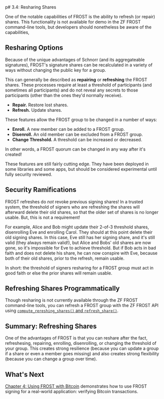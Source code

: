 p# 3.4: Resharing Shares

One of the notable capabilities of FROST is the ability to refresh (or
repair) shares. This functionality is not available for demo in the ZF
FROST command-line tools, but developers should nonetheless be aware
of the capabilities,

## Resharing Options

Because of the unique advantages of Schnorr (and its aggregateable
signatures), FROST's signature shares can be recalculated in a variety
of ways without changing the public key for a group.

This can generally be described as **repairing** or **refreshing** the
FROST shares. These processes require at least a threshold of
participants (and sometimes all participants) and do not reveal any
secrets to those participants (other than the ones they'd normally
receive).

* **Repair.** Restore lost shares.
* **Refresh.** Update shares.

These features allow the FROST group to be changed in a number of ways:

* **Enroll.** A new member can be added to a FROST group.
* **Disenroll.** An old member can be excluded from a FROST group.
* **Change Threshold.** A threshold can be increased or decreased.

In other words, a FROST quorum can be changed in any way after it's
created!

These features are still fairly cutting edge. They have been deployed
in some libraries and some apps, but should be considered experimental
until fully security reviewed.

## Security Ramifications

FROST refreshes do _not_ revoke previous signing shares! In a trusted
system, the threshold of signers who are refreshing the shares will
afterward delete their old shares, so that the older set of shares is
no longer usable. But, this is not a requirement!

For example, Alice and Bob might update their 2-of-3 threshold shares,
disenrolling Eve and enrolling Carol. They should at this point delete
their old signing shares. In this case, Eve still has her signing
share, and it's still valid (they always remain valid!), but Alice and
Bobs' old shares are now gone, so it's impossible for Eve to achieve
threshold. But if Bob acts in bad faith and does not delete his share,
he can now conspire with Eve, because both of their old shares, prior
to the refresh, remain usable.

In short: the threshold of signers resharing for a FROST group must
act in good faith or else the prior shares will remain usable.

## Refreshing Shares Programmatically

Though resharing is not currently available through the ZF FROST
command-line tools, you can refresh a FROST group with the ZF FROST
API using [`compute_rereshing_shares()` and
`refresh_share()`](https://frost.zfnd.org/tutorial/refreshing-shares.html).

## Summary: Refreshing Shares

One of the advantages of FROST is that you can reshare after the fact,
refreshesing, repairing, enrolling, disenrolling, or changing the
threshold of your group. This creates strong resilience (because you
can update a group if a share or even a member goes missing) and also
creates strong flexibility (because you can change a group over time).

## What's Next

[Chapter 4: Using FROST with Bitcoin](04_0_FROST_and_Bitcoin.md)
demonstrates how to use FROST signing for a real-world application:
verifying Bitcoin transactions.
